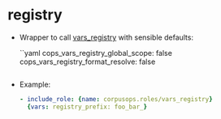 # registry

- Wrapper to call [vars_registry](../vars_registry) with sensible defaults:

   ``yaml
   cops_vars_registry_global_scope: false
   cops_vars_registry_format_resolve: false
   ```

- Example:

    ```yaml
    - include_role: {name: corpusops.roles/vars_registry}
      {vars: registry_prefix: foo_bar_}
    ```
